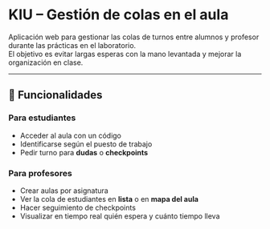 # KIU – Gestión de colas en el aula

Aplicación web para gestionar las colas de turnos entre alumnos y profesor durante las prácticas en el laboratorio.  
El objetivo es evitar largas esperas con la mano levantada y mejorar la organización en clase.

---

## 🚀 Funcionalidades

### Para estudiantes
- Acceder al aula con un código
- Identificarse según el puesto de trabajo
- Pedir turno para **dudas** o **checkpoints**

### Para profesores
- Crear aulas por asignatura
- Ver la cola de estudiantes en **lista** o en **mapa del aula**
- Hacer seguimiento de checkpoints
- Visualizar en tiempo real quién espera y cuánto tiempo lleva
